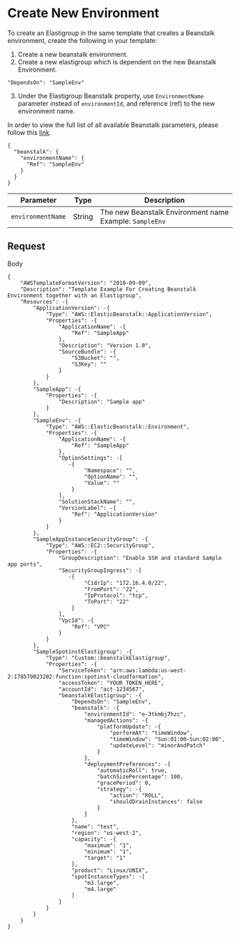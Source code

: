 # Create New Environment

To create an Elastigroup in the same template that creates a Beanstalk environment, create the following in your template:

1. Create a new beanstalk environment.
2. Create a new elastigroup which is dependent on the new Beanstalk Environment.

`"DependsOn": "SampleEnv"`

3. Under the Elastigroup Beanstalk property, use `EnvironmentName` parameter instead of `environmentId`, and reference (ref) to the new environment name.

In order to view the full list of all available Beanstalk parameters, please follow this [link](https://support.spot.io/provisioning-and-cicd/cloudformation/provisioning-and-cicd/cloudformation/beanstalk-examples/use-existing-environment/).

```
{
  "beanstalk": {
    "environmentName": {
      "Ref": "SampleEnv"
    }
  }
}
```

|Parameter | Type | Description |
|----------|------|--------------|
|`environmentName` | String | The new Beanstalk Environment name Example: `SampleEnv` |

## Request

Body

```
{
    "AWSTemplateFormatVersion": "2010-09-09",
    "Description": "Template Example For Creating Beanstalk Environment together with an Elastigroup",
    "Resources": -{
        "ApplicationVersion": -{
            "Type": "AWS::ElasticBeanstalk::ApplicationVersion",
            "Properties": -{
                "ApplicationName": -{
                    "Ref": "SampleApp"
                },
                "Description": "Version 1.0",
                "SourceBundle": -{
                    "S3Bucket": "",
                    "S3Key": ""
                }
            }
        },
        "SampleApp": -{
            "Properties": -{
                "Description": "Sample app"
            }
        },
        "SampleEnv": -{
            "Type": "AWS::ElasticBeanstalk::Environment",
            "Properties": -{
                "ApplicationName": -{
                    "Ref": "SampleApp"
                },
                "OptionSettings": -[
                   -{
                        "Namespace": "",
                        "OptionName": "",
                        "Value": ""
                    }
                ],
                "SolutionStackName": "",
                "VersionLabel": -{
                    "Ref": "ApplicationVersion"
                }
            }
        },
        "SampleAppInstanceSecurityGroup": -{
            "Type": "AWS::EC2::SecurityGroup",
            "Properties": -{
                "GroupDescription": "Enable SSH and standard Sample app ports",
                "SecurityGroupIngress": -[
                   -{
                        "CidrIp": "172.16.4.0/22",
                        "FromPort": "22",
                        "IpProtocol": "tcp",
                        "ToPort": "22"
                    }
                ],
                "VpcId": -{
                    "Ref": "VPC"
                }
            }
        },
        "SampleSpotinstElastigroup": -{
            "Type": "Custom::beanstalkElastigroup",
            "Properties": -{
                "ServiceToken": "arn:aws:lambda:us-west-2:178579023202:function:spotinst-cloudformation",
                "accessToken": "YOUR_TOKEN_HERE",
                "accountId": "act-1234567",
                "beanstalkElastigroup": -{
                    "DependsOn": "SampleEnv",
                    "beanstalk": -{
                        "environmentId": "e-3tkmbj7hzc",
                        "managedActions": -{
                            "platformUpdate": -{
                                "performAt": "timeWindow",
                                "timeWindow": "Sun:01:00-Sun:02:00",
                                "updateLevel": "minorAndPatch"
                            }
                        },
                        "deploymentPreferences": -{
                            "automaticRoll": true,
                            "batchSizePercentage": 100,
                            "gracePeriod": 0,
                            "strategy": -{
                                "action": "ROLL",
                                "shouldDrainInstances": false
                            }
                        }
                    },
                    "name": "test",
                    "region": "us-west-2",
                    "capacity": -{
                        "maximum": "1",
                        "minimum": "1",
                        "target": "1"
                    },
                    "product": "Linux/UNIX",
                    "spotInstanceTypes": -[
                        "m3.large",
                        "m4.large"
                    ]
                }
            }
        }
    }
}
```
